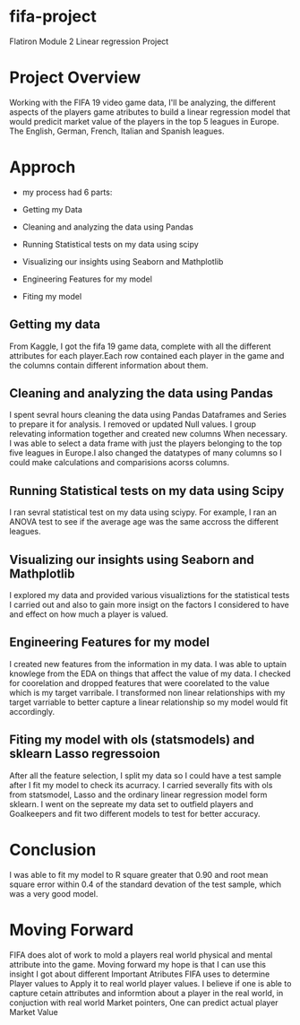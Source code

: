 # fifa-project

Flatiron Module 2 Linear regression Project

# Project Overview

Working with the FIFA 19 video game data, I'll be analyzing, the different aspects of the players game atributes to build a linear regression model that would predicit market value of the players in the top 5 leagues in Europe. The English, German, French, Italian and Spanish leagues. 

# Approch

* my process had 6 parts:

* Getting my Data

* Cleaning and analyzing the data using Pandas

* Running Statistical tests on my data using scipy

* Visualizing our insights using Seaborn and Mathplotlib

* Engineering Features for my model

* Fiting my model




## Getting my data 
From Kaggle, I got the fifa 19 game data, complete with all the different attributes for each player.Each row contained each player in the game and the columns contain different information about them.

## Cleaning and analyzing the data using Pandas
I spent sevral hours cleaning the data using Pandas Dataframes and Series to prepare it for analysis. I removed or updated Null values. I group relevating information together and created new columns When necessary. I was able to select a data frame with just the players belonging to the top five leagues in Europe.I  also changed the datatypes of many columns so I could make calculations and comparisions acorss columns. 

## Running Statistical tests on my data using Scipy
I ran sevral statistical test on my data using sciypy. For example,  I ran an ANOVA test to see if the average age was the same accross the different leagues.

## Visualizing our insights using Seaborn and Mathplotlib

I explored my data and provided various visualiztions for the statistical tests I carried out and also to gain more insigt on the factors I considered to have and effect on how much a player is valued.


## Engineering Features for my model

I created new features from the information in my data. I was able to uptain knowlege from the EDA  on things that affect the value of my data. I checked for coorelation and dropped features that were coorelated to the value which is my target varribale. I transformed non linear relationships with my target varriable to better capture a linear relationship so my model would fit accordingly.

## Fiting my model with ols (statsmodels) and sklearn Lasso regressoion 

After all the feature selection, I split my data so I could have a test sample after I fit my model to check its acurracy.
I carried severally fits with ols from statsmodel, Lasso and the ordinary linear regression model form sklearn.
I went on the sepreate my data set to outfield players and Goalkeepers and fit two different models to test for better accuracy.



# Conclusion
I was able to fit my model to R square greater that 0.90 and root mean square error within 0.4 of the standard devation of the test sample, which was a very good model.

# Moving Forward
FIFA does alot of work to mold a players real world physical  and mental attribute into the game. Moving forward my hope is that I can use this insight I got about different Important Atributes FIFA uses to determine Player values to Apply it to real world player values. I believe if one is able to capture cetain attributes and informtion about a player in the real world, in conjuction with real world Market pointers, One can predict actual player Market Value
